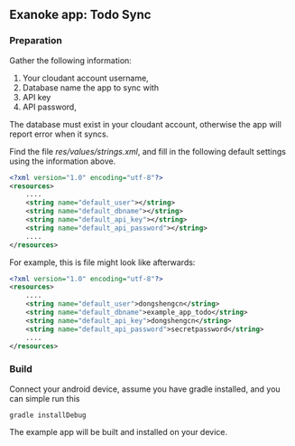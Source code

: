 ## Exanoke app: Todo Sync

### Preparation

Gather the following information:

1. Your cloudant account username, 
2. Database name the app to sync with
3. API key 
4. API password, 

The database must exist in your cloudant account, otherwise the app will
report error when it syncs. 

Find the file _res/values/strings.xml_, and fill in the following default 
settings using the information above.
    
```xml
<?xml version="1.0" encoding="utf-8"?>
<resources>
    ....
    <string name="default_user"></string>
    <string name="default_dbname"></string>
    <string name="default_api_key"></string>
    <string name="default_api_password"></string>
    ....
</resources>
```

For example, this is file might look like afterwards:

```xml
<?xml version="1.0" encoding="utf-8"?>
<resources>
    ....
    <string name="default_user">dongshengcn</string>
    <string name="default_dbname">example_app_todo</string>
    <string name="default_api_key">dongshengcn</string>
    <string name="default_api_password">secretpassword</string>
    ....
</resources>
```

### Build

Connect your android device, assume you have gradle installed, and 
you can simple run this

    gradle installDebug

The example app will be built and installed on your device. 
